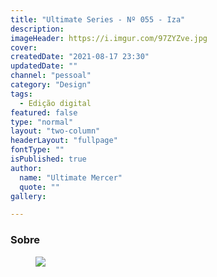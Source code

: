 ```yaml
---
title: "Ultimate Series - Nº 055 - Iza"
description:
imageHeader: https://i.imgur.com/97ZYZve.jpg
cover:
createdDate: "2021-08-17 23:30"
updatedDate: ""
channel: "pessoal"
category: "Design"
tags:
  - Edição digital
featured: false
type: "normal"
layout: "two-column"
headerLayout: "fullpage"
fontType: ""
isPublished: true
author:
  name: "Ultimate Mercer"
  quote: ""
gallery:

---
```


### Sobre
<figure>
	<img src="https://i.imgur.com/97ZYZve.jpg" class="img-fluid mx-auto d-block mb-4" />
</figure>